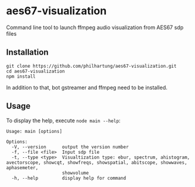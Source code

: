 # aes67-visualization
Command line tool to launch ffmpeg audio visualization from AES67 sdp files

## Installation
```
git clone https://github.com/philhartung/aes67-visualization.git
cd aes67-visualization
npm install
```
In addition to that, bot gstreamer and ffmpeg need to be installed. 

## Usage
To display the help, execute `node main --help`:
```
Usage: main [options]

Options:
  -V, --version      output the version number
  -f, --file <file>  Input sdp file
  -t, --type <type>  Visualtization type: ebur, spectrum, ahistogram, avectorscope, showcqt, showfreqs, showspatial, abitscope, showwaves, aphasemeter,
                     showvolume
  -h, --help         display help for command
```
